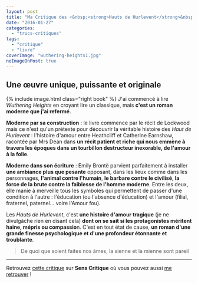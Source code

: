 ```yaml
---
layout: post
title: "Ma Critique des «&nbsp;<strong>Hauts de Hurlevent</strong>&nbsp;» d'<em>Emily Brontë</em>"
date: "2016-01-27"
categories: 
  - "trucs-critiques"
tags: 
  - "critique"
  - "livre"
coverImage: "wuthering-heights1.jpg"
noImageOnPost: true
---
```


## Une œuvre unique, puissante et originale

{% include image.html class="right book" %}
J'ai commencé à lire _Wuthering Heights_ en croyant lire un classique, mais **c'est un roman moderne que j'ai refermé**.

**Moderne par sa construction** : le livre commence par le récit de Lockwood mais ce n'est qu'un prétexte pour découvrir la véritable histoire des _Haut de Hurlevent_ : l'histoire d'amour entre Heathcliff et Catherine Earnshaw, racontée par Mrs Dean dans **un récit patient et riche qui nous emmène à travers les époques dans un tourbillon destructeur inexorable, de l'amour à la folie**.

**Moderne dans son écriture** : Emily Brontë parvient parfaitement à installer **une ambiance plus que pesante** opposant, dans les lieux comme dans les personnages, **l'animal contre l'humain**, **le barbare contre le civilisé**, **la force de la brute contre la faiblesse de l'homme moderne**. Entre les deux, elle manie à merveille tous les symboles qui permettent de passer d'une condition à l'autre : l'éducation (ou l'absence d'éducation) et l'amour (filial, fraternel, paternel... voire l'Amour fou).

Les _Hauts de Hurlevent_, c'est **une histoire d'amour tragique** (je ne divulgâche rien en disant cela) **dont on se sait si les protagonistes méritent haine, mépris ou compassio**n. C'est en tout état de cause, **un roman d'une grande finesse psychologique et d'une profondeur étonnante et troublante**.

> De quoi que soient faites nos âmes, la sienne et la mienne sont pareil

* * *

Retrouvez [cette critique](http://www.senscritique.com/livre/Les_Hauts_de_Hurlevent/critique/81817393) sur **Sens Critique** où vous pouvez aussi [me retrouver](http://www.senscritique.com/Arnaud_Malon) !
